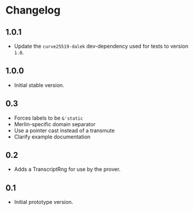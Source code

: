 # Changelog

## 1.0.1

* Update the `curve25519-dalek` dev-dependency used for tests to version `1.0`.

## 1.0.0

* Initial stable version.

## 0.3

* Forces labels to be `&'static`
* Merlin-specific domain separator
* Use a pointer cast instead of a transmute
* Clarify example documentation

## 0.2

* Adds a TranscriptRng for use by the prover.

## 0.1

* Initial prototype version.

